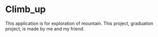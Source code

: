 # Climb_up
This application is for exploration of mountain. 
This project, graduation project, is made by me and my friend.
